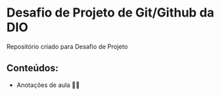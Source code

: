 # Desafio de Projeto de Git/Github da DIO

Repositório criado para Desafio de Projeto

## Conteúdos:

- Anotações de aula :book::bookmark:
